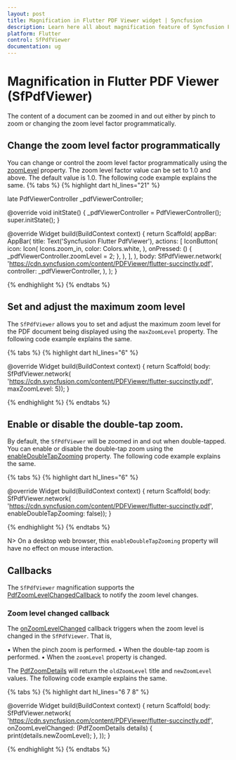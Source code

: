 ```yaml
---
layout: post
title: Magnification in Flutter PDF Viewer widget | Syncfusion
description: Learn here all about magnification feature of Syncfusion Flutter PDF Viewer (SfPdfViewer) widget and more.
platform: Flutter
control: SfPdfViewer
documentation: ug
---
```


# Magnification in Flutter PDF Viewer (SfPdfViewer)

The content of a document can be zoomed in and out either by pinch to zoom or changing the zoom level factor programmatically.

## Change the zoom level factor programmatically

You can change or control the zoom level factor programmatically using the [zoomLevel](https://pub.dev/documentation/syncfusion_flutter_pdfviewer/latest/pdfviewer/PdfViewerController/zoomLevel.html) property. The zoom level factor value can be set to 1.0 and above. The default value is 1.0. The following code example explains the same.
{% tabs %}
{% highlight dart hl_lines="21" %}

late PdfViewerController _pdfViewerController;

@override
void initState() {
  _pdfViewerController = PdfViewerController();
  super.initState();
}

@override
Widget build(BuildContext context) {
  return Scaffold(
    appBar: AppBar(
      title: Text('Syncfusion Flutter PdfViewer'),
      actions: <Widget>[
        IconButton(
          icon: Icon(
            Icons.zoom_in,
            color: Colors.white,
          ),
          onPressed: () {
            _pdfViewerController.zoomLevel = 2;
          },
        ),
      ],
    ),
    body: SfPdfViewer.network(
      'https://cdn.syncfusion.com/content/PDFViewer/flutter-succinctly.pdf',
      controller: _pdfViewerController,
    ),
  );
}

{% endhighlight %}
{% endtabs %}

## Set and adjust the maximum zoom level

The `SfPdfViewer` allows you to set and adjust the maximum zoom level for the PDF document being displayed using the `maxZoomLevel` property. The following code example explains the same.

{% tabs %}
{% highlight dart hl_lines="6" %}

@override
Widget build(BuildContext context) {
  return Scaffold(
      body: SfPdfViewer.network(
              'https://cdn.syncfusion.com/content/PDFViewer/flutter-succinctly.pdf', 
              maxZoomLevel: 5));
}

{% endhighlight %}
{% endtabs %}

## Enable or disable the double-tap zoom.

By default, the `SfPdfViewer` will be zoomed in and out when double-tapped. You can enable or disable the double-tap zoom using the [enableDoubleTapZooming](https://pub.dev/documentation/syncfusion_flutter_pdfviewer/latest/pdfviewer/SfPdfViewer/enableDoubleTapZooming.html) property. The following code example explains the same.

{% tabs %}
{% highlight dart hl_lines="6" %}

@override
Widget build(BuildContext context) {
  return Scaffold(
      body: SfPdfViewer.network(
              'https://cdn.syncfusion.com/content/PDFViewer/flutter-succinctly.pdf', 
              enableDoubleTapZooming: false));
}

{% endhighlight %}
{% endtabs %}

N> On a desktop web browser, this `enableDoubleTapZooming` property will have no effect on mouse interaction.

## Callbacks

The `SfPdfViewer` magnification supports the [PdfZoomLevelChangedCallback](https://pub.dev/documentation/syncfusion_flutter_pdfviewer/latest/pdfviewer/PdfZoomLevelChangedCallback.html) to notify the zoom level changes.

### Zoom level changed callback

The [onZoomLevelChanged](https://pub.dev/documentation/syncfusion_flutter_pdfviewer/latest/pdfviewer/SfPdfViewer/onZoomLevelChanged.html) callback triggers when the zoom level is changed in the `SfPdfViewer`. That is,

•	When the pinch zoom is performed.
•	When the double-tap zoom is performed.
•	When the `zoomLevel` property is changed.

The [PdfZoomDetails](https://pub.dev/documentation/syncfusion_flutter_pdfviewer/latest/pdfviewer/PdfZoomDetails-class.html) will return the `oldZoomLevel` title and `newZoomLevel` values. The following code example explains the same.

{% tabs %}
{% highlight dart hl_lines="6 7 8" %}

@override
Widget build(BuildContext context) {
  return Scaffold(
      body: SfPdfViewer.network(
    'https://cdn.syncfusion.com/content/PDFViewer/flutter-succinctly.pdf',
    onZoomLevelChanged: (PdfZoomDetails details) {
      print(details.newZoomLevel);
    },
  ));
}

{% endhighlight %}
{% endtabs %}